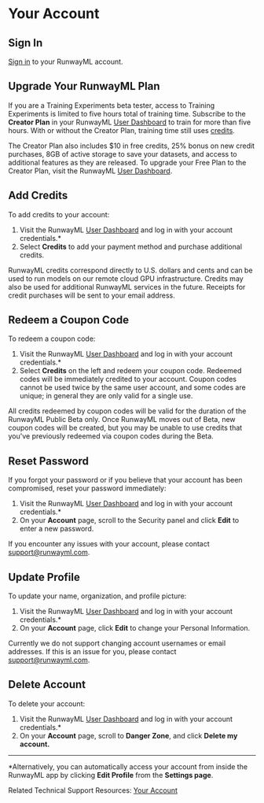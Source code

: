 # Your Account

## Sign In
[Sign in](https://account.runwayml.com/) to your RunwayML account.

## Upgrade Your RunwayML Plan
If you are a Training Experiments beta tester, access to Training Experiments is limited to five hours total of training time. Subscribe to the **Creator Plan** in your RunwayML [User Dashboard](https://account.runwayml.com/) to train for more than five hours. With or without the Creator Plan, training time still uses [credits](https://runwayml.com/pricing). 

The Creator Plan also includes $10 in free credits, 25% bonus on new credit purchases, 8GB of active storage to save your datasets, and access to additional features as they are released. To upgrade your Free Plan to the Creator Plan, visit the RunwayML [User Dashboard](https://account.runwayml.com/).

## Add Credits
To add credits to your account:
1. Visit the RunwayML [User Dashboard](https://account.runwayml.com/) and log in with your account credentials.* 
1. Select **Credits** to add your payment method and purchase additional credits.

RunwayML credits correspond directly to U.S. dollars and cents and can be used to run models on our remote cloud GPU infrastructure. Credits may also be used for additional RunwayML services in the future. Receipts for credit purchases will be sent to your email address.

## Redeem a Coupon Code
To redeem a coupon code:
1. Visit the RunwayML [User Dashboard](https://account.runwayml.com/) and log in with your account credentials.* 
1. Select **Credits** on the left and redeem your coupon code. Redeemed codes will be immediately credited to your account. Coupon codes cannot be used twice by the same user account, and some codes are unique; in general they are only valid for a single use.

All credits redeemed by coupon codes will be valid for the duration of the RunwayML Public Beta only. Once RunwayML moves out of Beta, new coupon codes will be created, but you may be unable to use credits that you've previously redeemed via coupon codes during the Beta.

## Reset Password
If you forgot your password or if you believe that your account has been compromised, reset your password immediately:

1. Visit the RunwayML [User Dashboard](https://account.runwayml.com/) and log in with your account credentials.*
2. On your **Account** page, scroll to the Security panel and click **Edit** to enter a new password.

If you encounter any issues with your account, please contact [support@runwayml.com](mailto:support@runwayml.com).

## Update Profile
To update your name, organization, and profile picture:
1. Visit the RunwayML [User Dashboard](https://account.runwayml.com/) and log in with your account credentials.*
2. On your **Account** page, click **Edit** to change your Personal Information.

Currently we do not support changing account usernames or email addresses. If this is an issue for you, please contact [support@runwayml.com](mailto:support@runwayml.com).
	
## Delete Account
To delete your account: 
1. Visit the RunwayML [User Dashboard](https://account.runwayml.com/) and log in with your account credentials.*
2. On your **Account** page, scroll to **Danger Zone**, and click **Delete my account.** 

---
 &ast;Alternatively, you can automatically access your account from inside the RunwayML app by clicking **Edit Profile** from the **Settings page**.

 Related Technical Support Resources: [Your Account](https://support.runwayml.com/en/collections/1765936-your-account)